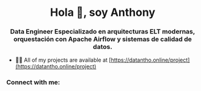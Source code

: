 <h1 align="center">Hola 👋, soy Anthony</h1>
<h3 align="center">Data Engineer Especializado en arquitecturas ELT modernas, orquestación con Apache Airflow y sistemas de calidad de datos.</h3>

- 👨‍💻 All of my projects are available at [https://datantho.online/project](https://datantho.online/project)

<h3 align="left">Connect with me:</h3>
<p align="left">
</p>
